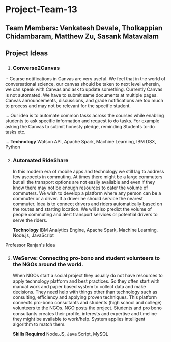# Project-Team-13
## Team Members: Venkatesh Devale, Tholkappian Chidambaram, Matthew Zu, Sasank Matavalam
## Project Ideas

1. ### Converse2Canvas

⋅⋅⋅Course notifications in Canvas are very useful. We feel that in the world of conversational science, our canvas should be taken to next level wherein, we can speak with Canvas and ask to update something. Currently Canvas is not automated. We have to submit same documents at multiple pages. Canvas announcements, discussions, and grade notifications are too much to process and may not be relevant for the specific student.
   
   ... Our idea is to automate common tasks across the courses while enabling students to ask specific information and request to do tasks. For example asking the Canvas to submit honesty pledge, reminding Students to-do tasks etc.
	
   ... **Technology** Watson API, Apache Spark, Machine Learning, IBM DSX, Python

2. ### Automated RideShare
	In this modern era of mobile apps and technology we still lag to address few ascpects in commuting. At times there might be a large commuters but all the transport options are not easily available and even if they know there may not be enough resources to cater the volume of commuters. We wish to develop a platform where any person can be a commuter or a driver. If a driver he should service the nearest commuter.
	Idea is to connect drivers and riders automatically based on the routes and starting location. We will also predict the volume of people commuting and alert transport services or potential drivers to serve the riders.
	
	**Technology** IBM Analytics Engine, Apache Spark, Machine Learning, Node.js, JavaScript

Professor Ranjan's Idea

3. ### WeServe: Connecting  pro-bono and student volunteers to the NGOs around the world.
	When NGOs start a social project they usually do not have resources to apply technology platform and best practices. So they often  start with manual work and paper based system to collect  data and make decisions. They need help with things other than technology such as consulting, efficiency and applying proven techniques. This platform connects pro-bono consultants and students (high  school and college) volunteers to the NGOs. 
	NGO posts the project. Students and pro  bono consultants creates their profile, interests and expertise and timeline they might be available to work/help. System applies intelligent algorithm to match them. 
	
	**Skills Required** Node.JS, Java Script, MySQL
 
